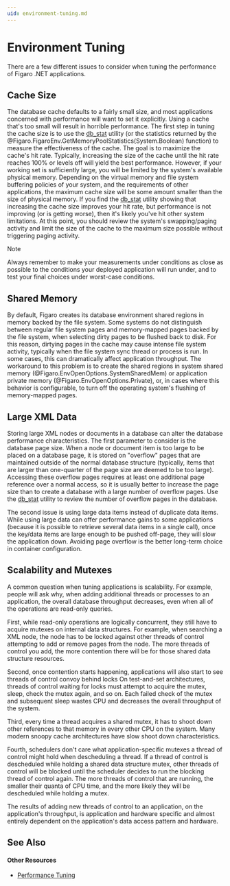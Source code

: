 ```yaml
---
uid: environment-tuning.md
---
```


# Environment Tuning

There are a few different issues to consider when tuning the performance of Figaro .NET applications.

## Cache Size

The database cache defaults to a fairly small size, and most applications concerned with performance will want to set it explicitly. Using a cache that's too small will result in horrible performance. The first step in tuning the cache size is to use the [db_stat](xref:db_stat.md) utility (or the statistics returned by the @Figaro.FigaroEnv.GetMemoryPoolStatistics(System.Boolean) function) to measure the effectiveness of the cache. The goal is to maximize the cache's hit rate. Typically, increasing the size of the cache until the hit rate reaches 100% or levels off will yield the best performance. However, if your working set is sufficiently large, you will be limited by the system's available physical memory. Depending on the virtual memory and file system buffering policies of your system, and the requirements of other applications, the maximum cache size will be some amount smaller than the size of physical memory. If you find the [db_stat](xref:db_stat.md) utility showing that increasing the cache size improves your hit rate, but performance is not improving (or is getting worse), then it's likely you've hit other system limitations. At this point, you should review the system's swapping/paging activity and limit the size of the cache to the maximum size possible without triggering paging activity.

>[!NOTE]
>Always remember to make your measurements under conditions as close as possible to the conditions your deployed application will run under, and to test your final choices under worst-case conditions.

## Shared Memory

By default, Figaro creates its database environment shared regions in memory backed by the file system. Some systems do not distinguish between regular file system pages and memory-mapped pages backed by the file system, when selecting dirty pages to be flushed back to disk. For this reason, dirtying pages in the cache may cause intense file system activity, typically when the file system sync thread or process is run. In some cases, this can dramatically affect application throughput. The workaround to this problem is to create the shared regions in system shared memory (@Figaro.EnvOpenOptions.SystemSharedMem) or application private memory (@Figaro.EnvOpenOptions.Private), or, in cases where this behavior is configurable, to turn off the operating system's flushing of memory-mapped pages.

## Large XML Data

Storing large XML nodes or documents in a database can alter the database performance characteristics. The first parameter to consider is the database page size. When a node or document item is too large to be placed on a database page, it is stored on "overflow" pages that are maintained outside of the normal database structure (typically, items that are larger than one-quarter of the page size are deemed to be too large). Accessing these overflow pages requires at least one additional page reference over a normal access, so it is usually better to increase the page size than to create a database with a large number of overflow pages. Use the [db_stat](xref:db_stat.md) utility to review the number of overflow pages in the database.


The second issue is using large data items instead of duplicate data items. While using large data can offer performance gains to some applications (because it is possible to retrieve several data items in a single call), once the key/data items are large enough to be pushed off-page, they will slow the application down. Avoiding page overflow is the better long-term choice in container configuration.

## Scalability and Mutexes

A common question when tuning applications is scalability. For example, people will ask why, when adding additional threads or processes to an application, the overall database throughput decreases, even when all of the operations are read-only queries.


First, while read-only operations are logically concurrent, they still have to acquire mutexes on internal data structures. For example, when searching a XML node, the node has to be locked against other threads of control attempting to add or remove pages from the node. The more threads of control you add, the more contention there will be for those shared data structure resources.


Second, once contention starts happening, applications will also start to see threads of control convoy behind locks On test-and-set architectures, threads of control waiting for locks must attempt to acquire the mutex, sleep, check the mutex again, and so on. Each failed check of the mutex and subsequent sleep wastes CPU and decreases the overall throughput of the system.


Third, every time a thread acquires a shared mutex, it has to shoot down other references to that memory in every other CPU on the system. Many modern snoopy cache architectures have slow shoot down characteristics.


Fourth, schedulers don't care what application-specific mutexes a thread of control might hold when descheduling a thread. If a thread of control is descheduled while holding a shared data structure mutex, other threads of control will be blocked until the scheduler decides to run the blocking thread of control again. The more threads of control that are running, the smaller their quanta of CPU time, and the more likely they will be descheduled while holding a mutex.


The results of adding new threads of control to an application, on the application's throughput, is application and hardware specific and almost entirely dependent on the application's data access pattern and hardware.

## See Also

#### Other Resources
* [Performance Tuning](xref:performance-tuning.md)